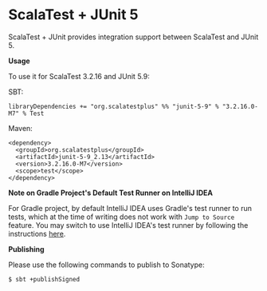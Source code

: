 # ScalaTest + JUnit 5
ScalaTest + JUnit provides integration support between ScalaTest and JUnit 5.

**Usage**

To use it for ScalaTest 3.2.16 and JUnit 5.9:

SBT:

```
libraryDependencies += "org.scalatestplus" %% "junit-5-9" % "3.2.16.0-M7" % Test
```

Maven:

```
<dependency>
  <groupId>org.scalatestplus</groupId>
  <artifactId>junit-5-9_2.13</artifactId>
  <version>3.2.16.0-M7</version>
  <scope>test</scope>
</dependency>
```

**Note on Gradle Project's Default Test Runner on IntelliJ IDEA**

For Gradle project, by default IntelliJ IDEA uses Gradle's test runner to run tests, which at the time of writing does not work with `Jump to Source` feature.  You may switch to use IntelliJ IDEA's test runner by following the instructions [here](https://www.jetbrains.com/help/idea/work-with-tests-in-gradle.html#configure_gradle_test_runner).

**Publishing**

Please use the following commands to publish to Sonatype:

```
$ sbt +publishSigned
```